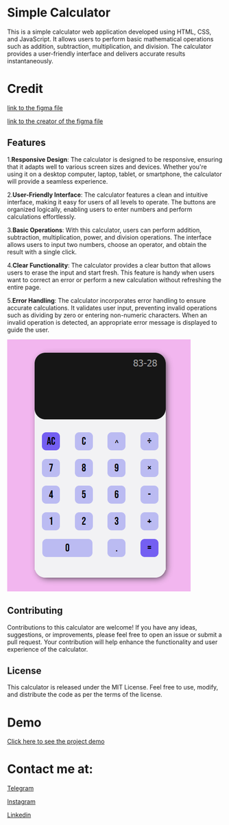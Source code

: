 # Simple Calculator

This is a simple calculator web application developed using HTML, CSS, and JavaScript. It allows users to perform basic mathematical operations such as addition, subtraction, multiplication, and division. The calculator provides a user-friendly interface and delivers accurate results instantaneously.

# Credit
[link to the figma file](https://www.figma.com/file/0Rp5xCvv850Cw6YOHNG504/Calculator-(Community)?type=design&t=x2L1tWbwhMTxGpm2-6)

[link to the creator of the figma file](https://www.figma.com/@julihabif)

## Features

1.**Responsive Design**: The calculator is designed to be responsive, ensuring that it adapts well to various screen sizes and devices. Whether you're using it on a desktop computer, laptop, tablet, or smartphone, the calculator will provide a seamless experience.

2.**User-Friendly Interface**: The calculator features a clean and intuitive interface, making it easy for users of all levels to operate. The buttons are organized logically, enabling users to enter numbers and perform calculations effortlessly.

3.**Basic Operations**: With this calculator, users can perform addition, subtraction, multiplication, power, and division operations. The interface allows users to input two numbers, choose an operator, and obtain the result with a single click.

4.**Clear Functionality**: The calculator provides a clear button that allows users to erase the input and start fresh. This feature is handy when users want to correct an error or perform a new calculation without refreshing the entire page.

5.**Error Handling**: The calculator incorporates error handling to ensure accurate calculations. It validates user input, preventing invalid operations such as dividing by zero or entering non-numeric characters. When an invalid operation is detected, an appropriate error message is displayed to guide the user.

![App Screenshot](https://raw.githubusercontent.com/Dreamer474747/Dreamer474747.github.io/main/calculator/calculator.PNG)

## Contributing

Contributions to this calculator are welcome! If you have any ideas, suggestions, or improvements, please feel free to open an issue or submit a pull request. Your contribution will help enhance the functionality and user experience of the calculator.

## License

This calculator is released under the MIT License. Feel free to use, modify, and distribute the code as per the terms of the license.


# Demo
[Click here to see the project demo](https://dreamer474747.github.io/calculator/)


# Contact me at:

[Telegram](https://t.me/Dreamer474747)

[Instagram](https://instagram.com/mobintaataghi)

[Linkedin](https://linkedin.com/in/mobin-taataghi-b6bb9b227)

